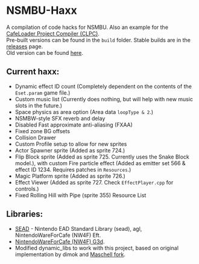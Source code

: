 # NSMBU-Haxx
A compilation of code hacks for NSMBU. Also an example for the [CafeLoader Project Compiler (CLPC)](https://github.com/aboood40091/CLPC).  
Pre-built versions can be found in the `build` folder. Stable builds are in the [releases](https://github.com/aboood40091/NSMBU-Haxx-Rewrite/releases) page.  
Old version can be found [here](https://github.com/aboood40091/NSMBU-haxx).

## Current haxx:
* Dynamic effect ID count (Completely dependent on the contents of the `Eset.param` game file.)  
* Custom music list (Currently does nothing, but will help with new music slots in the future.)  
* Space physics as area option (Area data `loopType & 2`.)  
* NSMBW-style SFX reverb and delay  
* Disabled Fast approximate anti-aliasing (FXAA)  
* Fixed zone BG offsets  
* Collision Drawer  
* Custom Profile setup to allow for new sprites  
* Actor Spawner sprite (Added as sprite 724.)  
* Flip Block sprite (Added as sprite 725. Currently uses the Snake Block model.), with custom Fire particle effect (Added as emitter set 566 & effect ID 1234. Requires patches in `Resources`.)  
* Magic Platform sprite (Added as sprite 726.)  
* Effect Viewer (Added as sprite 727. Check `EffectPlayer.cpp` for controls.)  
* Fixed Rolling Hill with Pipe (sprite 355) Resource List  

## Libraries:
* [SEAD](https://github.com/aboood40091/sead) - Nintendo EAD Standard Library (sead), agl, NintendoWareForCafe (NW4F) Eft.  
* [NintendoWareForCafe (NW4F) G3d](https://github.com/nw4f/G3d).  
* Modified dynamic_libs to work with this project, based on original implementation by dimok and [Maschell fork](https://github.com/Maschell/dynamic_libs).
